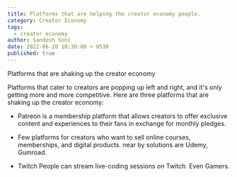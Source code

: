 ```yaml
---
title: Platforms that are helping the creator economy people.
category: Creator Economy
tags:
  - creator economy
author: Sandesh Soni
date: 2022-06-20 10:30:00 + 0530
published: true
---
```


Platforms that are shaking up the creator economy

Platforms that cater to creators are popping up left and right, and it's only getting more and more competitive.
 Here are three platforms that are shaking up the creator economy: 
 
 - Patreon is a membership platform that allows creators to offer exclusive content and experiences to their fans in exchange for monthly pledges. 
 - Few platforms for creators who want to sell online courses, memberships, and digital products. 
 near by solutions are Udemy, Gumroad.
 
- Twitch
People can stream live-coding sessions on Twitch.
Even Gamers.